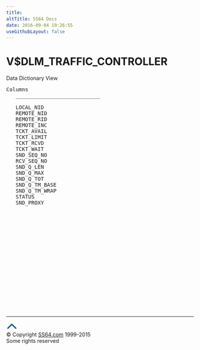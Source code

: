 ```yaml
---
title:
altTitle: SS64 Docs
date: 2016-09-04 19:26:55
useGithubLayout: false
---
```

<!-- #BeginLibraryItem "/Library/head_orav.lbi" --><!-- #EndLibraryItem --><h1>V$DLM_TRAFFIC_CONTROLLER </h1>  
 <p> Data Dictionary View </p> 
 
<pre>Columns
   ___________________________
 
   LOCAL_NID
   REMOTE_NID
   REMOTE_RID
   REMOTE_INC
   TCKT_AVAIL
   TCKT_LIMIT
   TCKT_RCVD
   TCKT_WAIT
   SND_SEQ_NO
   RCV_SEQ_NO
   SND_Q_LEN
   SND_Q_MAX
   SND_Q_TOT
   SND_Q_TM_BASE
   SND_Q_TM_WRAP
   STATUS
   SND_PROXY

</pre>
<p><b></b></p><!-- #BeginLibraryItem "/Library/foot_orad.lbi" --><p>
<!-- oracle-footer -->
<ins class="adsbygoogle" style="display:inline-block;width:300px;height:250px" data-ad-client="ca-pub-6140977852749469" data-ad-slot="4275490898"></ins>
<script>
(adsbygoogle = window.adsbygoogle || []).push({});
</script></p>
<hr>
<div id="bl" class="footer"><a href="V$DLM_TRAFFIC_CONTROLLER.html#"><img src="../images/top.png" width="30" height="22" alt="Back to the Top"></a></div>
<div id="br" class="footer, tagline">© Copyright <a href="http://ss64.com/">SS64.com</a> 1999-2015<br>
Some rights reserved</div>
<!-- #EndLibraryItem -->

